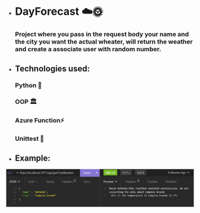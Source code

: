 
- <h1> DayForecast ☁️🌞
    <h3>Project where you pass in the request body your name and the city you want the actual wheater, will return the weather and create a associate user with random number.
     
- <h2> Technologies used:
  
    <h3> Python 🐍
    <h3> OOP 🏛️
    <h3> Azure Function⚡
    <h3> Unittest 🧪
  
- <h2> Example:
   
![alt text](https://github.com/antoniofariass/DayForecast/blob/161d99ced52f6a3784e024be012df259d49a4673/testing.png)
